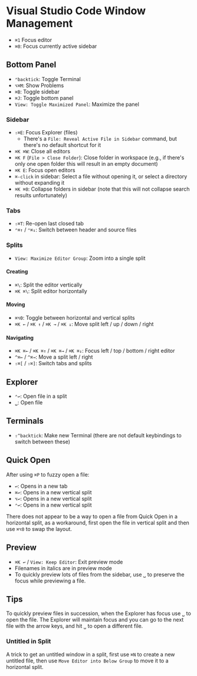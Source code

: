 # Visual Studio Code Window Management

- `⌘1` Focus editor
- `⌘0`: Focus currently active sidebar

## Bottom Panel

- `⌃backtick`: Toggle Terminal
- `⌥⌘M`: Show Problems
- `⌘B`: Toggle sidebar
- `⌘J`: Toggle bottom panel
- `View: Toggle Maximized Panel`: Maximize the panel

### Sidebar

- `⇧⌘E`: Focus Explorer (files)
    - There's a `File: Reveal Active File in Sidebar` command, but there's no default shortcut for it
- `⌘K ⌘W`: Close all editors
- `⌘K F` (`File > Close Folder`): Close folder in workspace (e.g., if there's only one open folder this will result in an empty document)
- `⌘K E`: Focus open editors
- `⌘-click` in sidebar: Select a file without opening it, or select a directory without expanding it
- `⌘K ⌘0`: Collapse folders in sidebar (note that this will not collapse search results unfortunately)

### Tabs

- `⇧⌘T`: Re-open last closed tab
- `⌃⌘↑` / `⌃⌘↓`: Switch between header and source files

### Splits

- `View: Maximize Editor Group`: Zoom into a single split

#### Creating

- `⌘\`: Split the editor vertically
- `⌘K ⌘\`: Split editor horizontally

#### Moving

- `⌘⌥0`: Toggle between horizontal and vertical splits
- `⌘K ←` / `⌘K ↑` / `⌘K →` / `⌘K ↓`: Move split left / up / down / right

#### Navigating

- `⌘K ⌘←` / `⌘K ⌘↑` / `⌘K ⌘→` / `⌘K ⌘↓`: Focus left / top / bottom / right editor
- `^⌘←` / `^⌘→`: Move a split left / right
- `⇧⌘[` / `⇧⌘]`: Switch tabs and splits

## Explorer

- `⌃↩`: Open file in a split
- `␣`: Open file

## Terminals

- `⇧^backtick`: Make new Terminal (there are not default keybindings to switch between these)

## Quick Open

After using `⌘P` to fuzzy open a file:

- `↩`: Opens in a new tab
- `⌘↩`: Opens in a new vertical split
- `⌥↩`: Opens in a new vertical split
- `⌃↩`: Opens in a new vertical split

There does not appear to be a way to open a file from Quick Open in a horizontal split, as a workaround, first open the file in vertical split and then use `⌘⌥0` to swap the layout.

## Preview

- `⌘K ↩` / `View: Keep Editor`: Exit preview mode
- Filenames in italics are in preview mode
- To quickly preview lots of files from the sidebar, use `␣` to preserve the focus while previewing a file.

## Tips

To quickly preview files in succession, when the Explorer has focus use `␣` to open the file. The Explorer will maintain focus and you can go to the next file with the arrow keys, and hit `␣` to open a different file.

### Untitled in Split

A trick to get an untitled window in a split, first use `⌘N` to create a new untitled file, then use `Move Editor into Below Group` to move it to a horizontal split.
